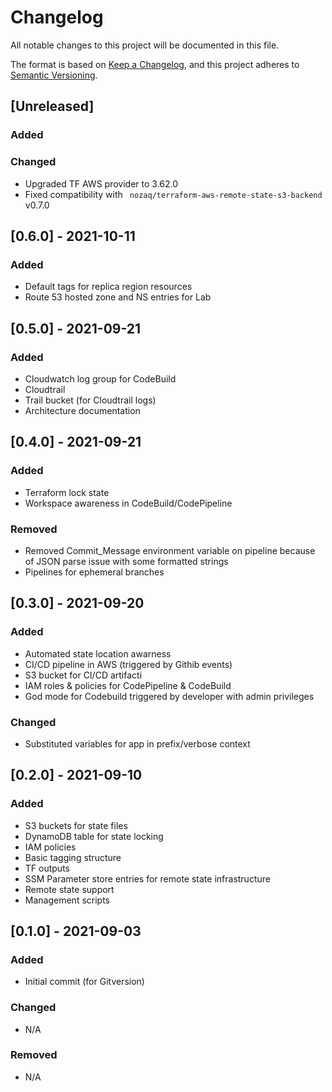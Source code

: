 # Changelog
All notable changes to this project will be documented in this file.

The format is based on [Keep a Changelog](https://keepachangelog.com/en/1.0.0/),
and this project adheres to [Semantic Versioning](https://semver.org/spec/v2.0.0.html).

## [Unreleased]
### Added

### Changed
- Upgraded TF AWS provider to 3.62.0
- Fixed compatibility with ` nozaq/terraform-aws-remote-state-s3-backend` v0.7.0

## [0.6.0] - 2021-10-11
### Added
- Default tags for replica region resources
- Route 53 hosted zone and NS entries for Lab

## [0.5.0] - 2021-09-21
### Added
- Cloudwatch log group for CodeBuild
- Cloudtrail
- Trail bucket (for Cloudtrail logs)
- Architecture documentation

## [0.4.0] - 2021-09-21
### Added
- Terraform lock state
- Workspace awareness in CodeBuild/CodePipeline

### Removed
- Removed Commit_Message environment variable on pipeline because of JSON parse issue with some formatted strings
- Pipelines for ephemeral branches

## [0.3.0] - 2021-09-20
### Added
- Automated state location awarness
- CI/CD pipeline in AWS (triggered by Githib events)
- S3 bucket for CI/CD artifacti
- IAM roles & policies for CodePipeline & CodeBuild
- God mode for Codebuild triggered by developer with admin privileges

### Changed
- Substituted variables for app in prefix/verbose context

## [0.2.0] - 2021-09-10
### Added
- S3 buckets for state files
- DynamoDB table for state locking
- IAM policies
- Basic tagging structure
- TF outputs
- SSM Parameter store entries for remote state infrastructure
- Remote state support
- Management scripts

## [0.1.0] - 2021-09-03
### Added
- Initial commit (for Gitversion)

### Changed
- N/A

### Removed
- N/A
